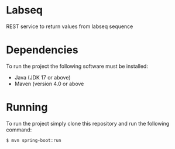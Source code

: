 # Labseq
REST service to return values from labseq sequence

# Dependencies
To run the project the following software must be installed:
- Java (JDK 17 or above)
- Maven (version 4.0 or above

# Running
To run the project simply clone this repository and run the following command:

```console
$ mvn spring-boot:run
```
